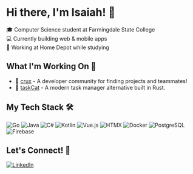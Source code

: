 # Hi there, I'm Isaiah! 👋

🎓 Computer Science student at Farmingdale State College  
💻 Currently building web & mobile apps  
🔧 Working at Home Depot while studying

## What I'm Working On 🚀

- 👥 [crux](https://cruxapp.xyz/) - A developer community for finding projects and teammates!
- 🦀 [taskCat](https://github.com/icomp4/taskcat) - A modern task manager alternative built in Rust.


## My Tech Stack 🛠️

![Go](https://img.shields.io/badge/go-%2300ADD8.svg?style=flat&logo=go&logoColor=white)
![Java](https://img.shields.io/badge/java-%23ED8B00.svg?style=flat&logo=openjdk&logoColor=white)
![C#](https://img.shields.io/badge/c%23-%23239120.svg?style=flat&logo=c-sharp&logoColor=white)
![Kotlin](https://img.shields.io/badge/kotlin-%237F52FF.svg?style=flat&logo=kotlin&logoColor=white)
![Vue.js](https://img.shields.io/badge/vuejs-%2335495e.svg?style=flat&logo=vuedotjs&logoColor=%234FC08D)
![HTMX](https://img.shields.io/badge/htmx-%23E34F26.svg?style=flat&logo=html5&logoColor=white)
![Docker](https://img.shields.io/badge/docker-%230db7ed.svg?style=flat&logo=docker&logoColor=white)
![PostgreSQL](https://img.shields.io/badge/postgres-%23316192.svg?style=flat&logo=postgresql&logoColor=white)
![Firebase](https://img.shields.io/badge/firebase-%23039BE5.svg?style=flat&logo=firebase)

## Let's Connect! 🤝

[![LinkedIn](https://img.shields.io/badge/LinkedIn-isaiahcompere44-blue?style=flat&logo=linkedin)](https://linkedin.com/in/isaiahcompere44)

